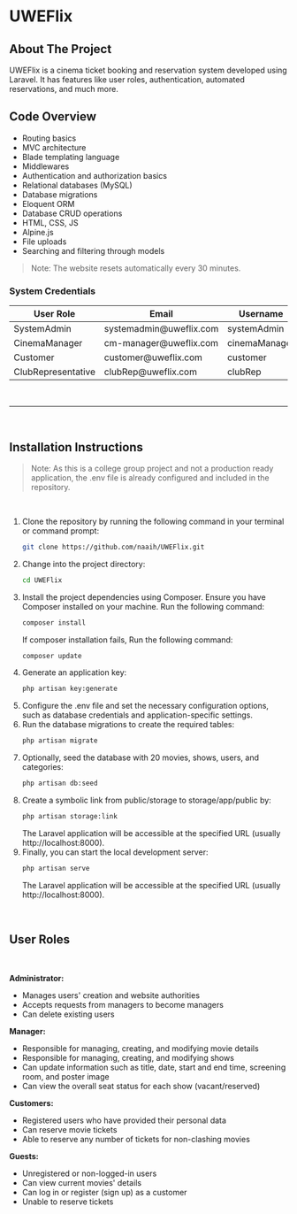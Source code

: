 # UWEFlix

## About The Project

UWEFlix is a cinema ticket booking and reservation system developed using Laravel. It has features like user roles, authentication, automated reservations, and much more.

## Code Overview 

-   Routing basics
-   MVC architecture
-   Blade templating language
-   Middlewares
-   Authentication and authorization basics
-   Relational databases (MySQL)
-   Database migrations
-   Eloquent ORM
-   Database CRUD operations
-   HTML, CSS, JS
-   Alpine.js
-   File uploads
-   Searching and filtering through models

> Note: The website resets automatically every 30 minutes.

### System Credentials

| User Role               | Email                           | Username      | Password        |
| ------------------ | ------------------------------- | ------------- | --------------- |
| SystemAdmin        | systemadmin&#64;uweflix&#46;com | systemAdmin   | adminpass       |
| CinemaManager      | cm-manager&#64;uweflix&#46;com  | cinemaManager | cm_managerpass  |
| Customer           | customer&#64;uweflix&#46;com    | customer      | customerpass    |
| ClubRepresentative | clubRep&#64;uweflix&#46;com     | clubRep       | clubpass        |

<br>

---

<br>

## Installation Instructions

> Note: As this is a college group project and not a production ready application, the .env file is already configured and included in the repository.

<br>

1. Clone the repository by running the following command in your terminal or command prompt:
    ```bash
    git clone https://github.com/naaih/UWEFlix.git
    ```
2. Change into the project directory:
    ```bash
    cd UWEFlix
    ```
3. Install the project dependencies using Composer. Ensure you have Composer installed on your machine. Run the following command:
    ```bash
    composer install
    ```
   If composer installation fails, Run the following command:
    ```bash
    composer update
    ```
4. Generate an application key:
    ```bash
    php artisan key:generate
    ```
5. Configure the .env file and set the necessary configuration options, such as database credentials and application-specific settings.
6. Run the database migrations to create the required tables:
    ```bash
    php artisan migrate
    ```
7. Optionally, seed the database with 20 movies, shows, users, and categories:
    ```bash
    php artisan db:seed
    ```
8. Create a symbolic link from public/storage to storage/app/public by:
    ```bash
    php artisan storage:link
    ```
    The Laravel application will be accessible at the specified URL (usually http://localhost:8000).
9. Finally, you can start the local development server:
    ```bash
    php artisan serve
    ```
    The Laravel application will be accessible at the specified URL (usually http://localhost:8000).
   
<br>

## User Roles

<br>

**Administrator:**

-   Manages users' creation and website authorities
-   Accepts requests from managers to become managers
-   Can delete existing users

**Manager:**

-   Responsible for managing, creating, and modifying movie details
-   Responsible for managing, creating, and modifying shows
-   Can update information such as title, date, start and end time, screening room, and poster image
-   Can view the overall seat status for each show (vacant/reserved)

**Customers:**

-   Registered users who have provided their personal data
-   Can reserve movie tickets
-   Able to reserve any number of tickets for non-clashing movies

**Guests:**

-   Unregistered or non-logged-in users
-   Can view current movies' details
-   Can log in or register (sign up) as a customer
-   Unable to reserve tickets
